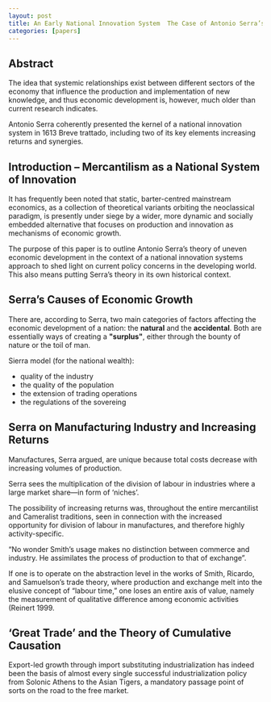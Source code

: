 ```yaml
---
layout: post
title: An Early National Innovation System  The Case of Antonio Serra’s 1613 Breve Trattato
categories: [papers]
---
```


<!--more-->

## Abstract

The idea that systemic relationships exist between different sectors of the economy that influence the production and implementation of new knowledge, and thus economic development is, however, much older than current research indicates.

Antonio Serra coherently presented the kernel of a national innovation system in 1613 Breve trattado, including two of its key elements increasing returns and synergies.

## Introduction – Mercantilism as a National System of Innovation

It has frequently been noted that static, barter-centred mainstream economics, as a collection of theoretical variants orbiting the neoclassical paradigm, is presently under siege
by a wider, more dynamic and socially embedded alternative that focuses on production and innovation as mechanisms of economic growth.

The purpose of this paper is to outline Antonio Serra’s theory of uneven economic development in the context of a national innovation systems approach to shed light on current policy concerns in the developing world. This also means putting Serra’s theory in its own historical context.

## Serra’s Causes of Economic Growth

There are, according to Serra, two main categories of factors affecting the economic development of a nation: the **natural** and the **accidental**.
Both are essentially ways of creating a **"surplus"**, either through the bounty of nature or the toil of man.

Sierra model (for the national wealth):

- quality of the industry
- the quality of the population
- the extension of trading operations
- the regulations of the sovereing

## Serra on Manufacturing Industry and Increasing Returns

 Manufactures, Serra argued, are unique because total costs decrease with increasing volumes of production.

Serra sees the multiplication of the division of labour in industries where a large market share—in form of ‘niches’.

The possibility of increasing returns was, throughout the entire mercantilist and Cameralist traditions, seen in connection with the increased opportunity for division of labour in manufactures, and therefore highly activity-specific.

 “No wonder Smith’s usage makes no distinction between commerce and industry. He assimilates the process of production to that of exchange”.

If one is to operate on the abstraction level in the works of Smith, Ricardo, and Samuelson’s trade theory, where production and exchange melt into the elusive concept of “labour time,” one loses an entire axis of value, namely the measurement of qualitative difference among economic activities (Reinert 1999.

## ‘Great Trade’ and the Theory of Cumulative Causation

 Export-led growth through import substituting industrialization has indeed been the basis of almost every  single successful industrialization policy from Solonic Athens to the Asian Tigers, a mandatory passage point of sorts on the road to the free market.
